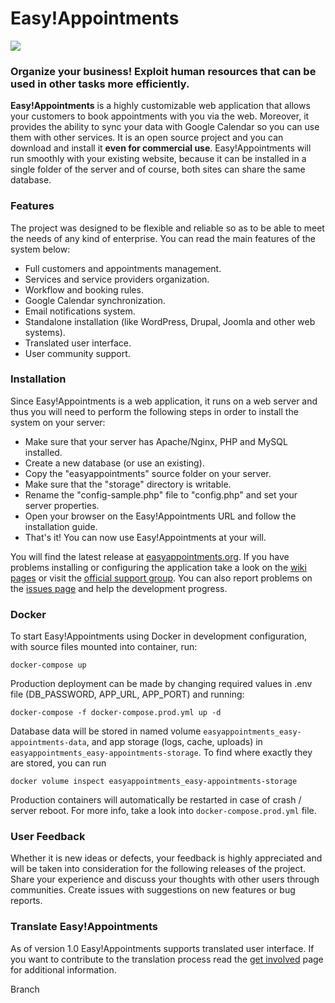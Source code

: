 Easy!Appointments
================

<img src="http://easyappointments.org/img/easyappointments-banner.png">

### Organize your business! Exploit human resources that can be used in other tasks more efficiently.

**Easy!Appointments** is a highly customizable web application that allows your customers to book
appointments with you via the web. Moreover, it provides the ability to sync your data with
Google Calendar so you can use them with other services. It is an open source project and you
can download and install it **even for commercial use**. Easy!Appointments will run smoothly with
your existing website, because it can be installed in a single folder of the server and of course,
both sites can share the same database.

### Features

The project was designed to be flexible and reliable so as to be able to meet the needs of any
kind of enterprise. You can read the main features of the system below:

* Full customers and appointments management.
* Services and service providers organization.
* Workflow and booking rules.
* Google Calendar synchronization.
* Email notifications system.
* Standalone installation (like WordPress, Drupal, Joomla and other web systems).
* Translated user interface.
* User community support.

### Installation

Since Easy!Appointments is a web application, it runs on a web server and thus you will need to
perform the following steps in order to install the system on your server:

* Make sure that your server has Apache/Nginx, PHP and MySQL installed.
* Create a new database (or use an existing).
* Copy the "easyappointments" source folder on your server.
* Make sure that the "storage" directory is writable.
* Rename the "config-sample.php" file to "config.php" and set your server properties.
* Open your browser on the Easy!Appointments URL and follow the installation guide.
* That's it! You can now use Easy!Appointments at your will.

You will find the latest release at [easyappointments.org](http://easyappointments.org).
If you have problems installing or configuring the application take a look on the
[wiki pages](https://github.com/alextselegidis/easyappointments/wiki) or visit the
[official support group](https://groups.google.com/forum/#!forum/easy-appointments).
You can also report problems on the [issues page](https://github.com/alextselegidis/easyappointments/issues)
and help the development progress.

### Docker
To start Easy!Appointments using Docker in development configuration, with source files mounted into container, run:
```
docker-compose up
```

Production deployment can be made by changing required values in .env file (DB_PASSWORD, APP_URL, APP_PORT) and running:
```
docker-compose -f docker-compose.prod.yml up -d
```

Database data will be stored in named volume `easyappointments_easy-appointments-data`, and app storage (logs, cache, uploads) in `easyappointments_easy-appointments-storage`.
To find where exactly they are stored, you can run 
```
docker volume inspect easyappointments_easy-appointments-storage
```

Production containers will automatically be restarted in case of crash / server reboot. For more info, take a look into `docker-compose.prod.yml` file.

### User Feedback

Whether it is new ideas or defects, your feedback is highly appreciated and will be taken into
consideration for the following releases of the project. Share your experience and discuss your
thoughts with other users through communities. Create issues with suggestions on new features or
bug reports.

### Translate Easy!Appointments

As of version 1.0 Easy!Appointments supports translated user interface. If you want to contribute to the
translation process read the [get involved](https://github.com/alextselegidis/easyappointments/wiki/Get-Involved!)
page for additional information.

Branch
